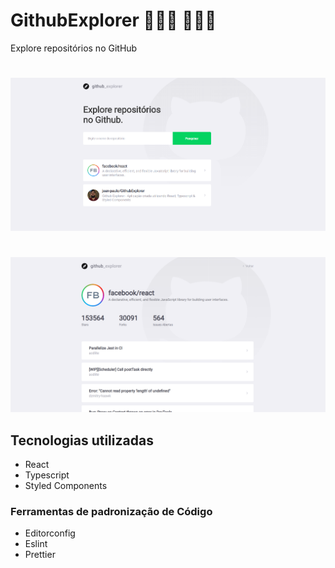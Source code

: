 # GithubExplorer  🧑🏻‍💻  🕵🏽‍♂️
Explore repositórios no GitHub
#
![](assets/gitexp.png)
#
![](assets/gitrep.png)
## Tecnologias utilizadas
- React
- Typescript
- Styled Components
### Ferramentas de padronização de Código
- Editorconfig
- Eslint
- Prettier

